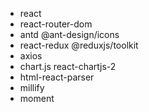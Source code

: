 - react
- react-router-dom
- antd @ant-design/icons
- react-redux @reduxjs/toolkit
- axios
- chart.js react-chartjs-2
- html-react-parser
- millify
- moment

[1]: https://youtu.be/9DDX3US3kss "Build and Deploy a React Cryptocurrency App and Master Redux Toolkit in One Video"
